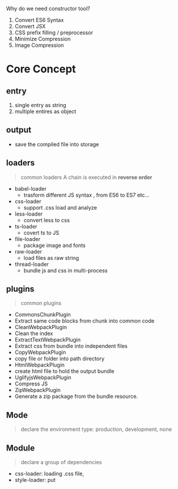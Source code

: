 Why do we need constructor tool?

1. Convert ES6 Syntax
2. Convert JSX
3. CSS prefix filling / preprocessor
4. Minimize Compression
5. Image Compression

# Core Concept

## entry

1. single entry as string
2. multiple entires as object

## output

- save the compiled file into storage

## loaders

> common loaders
> A chain is executed in **reverse order**

- babel-loader
  - trasform different JS syntax , from ES6 to ES7 etc...
- css-loader
  - support .css load and analyze
- less-loader
  - convert less to css
- ts-loader
  - covert ts to JS
- file-loader
  - package image and fonts
- raw-loader
  - load files as raw string
- thread-loader
  - bundle js and css in multi-process

## plugins

> common plugins

- CommonsChunkPlugin
- Extract same code blocks from chunk into common code
- CleanWebpackPlugin
- Clean the index
- ExtractTextWebpackPlugin
- Extract css from bundle into independent files
- CopyWebpackPlugin
- copy file or folder into path directory
- HtmlWebpackPlugin
- create html file to hold the output bundle
- UglifyjsWebpackPlugin
- Compress JS
- ZipWebpackPlugin
- Generate a zip package from the bundle resource.

## Mode

> declare the environment type: production, development, none

## Module

> declare a group of dependencies

- css-loader: loading .css file,
- style-loader: put <style> tag into head

## Hot load

- webpack-dev-server
- webpack-dev-middleware

> Source code learning

1. Webpack compile

- compile js into bundle

2. HMR Server

- output hot load file to HMR Runtime

3. Bundle server

- provide file to be accessed by browser.

4. HMR Runtime

- Will be injected into browser and update file change.

5. bundle.js

- the output bundled file
